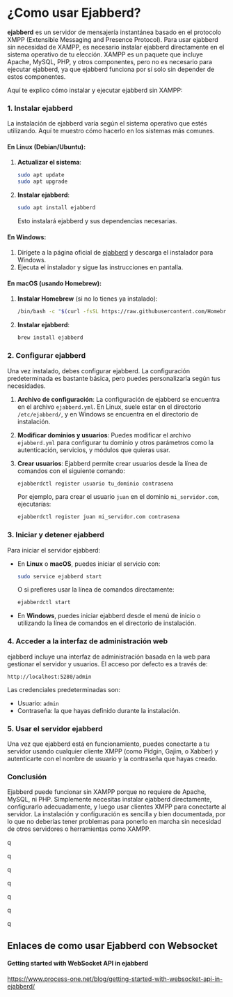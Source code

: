 # ¿Como usar Ejabberd?

**ejabberd** es un servidor de mensajería instantánea basado en el protocolo XMPP (Extensible Messaging and Presence Protocol). Para usar ejabberd sin necesidad de XAMPP, es necesario instalar ejabberd directamente en el sistema operativo de tu elección. XAMPP es un paquete que incluye Apache, MySQL, PHP, y otros componentes, pero no es necesario para ejecutar ejabberd, ya que ejabberd funciona por sí solo sin depender de estos componentes.

Aquí te explico cómo instalar y ejecutar ejabberd sin XAMPP:

### 1. **Instalar ejabberd**

La instalación de ejabberd varía según el sistema operativo que estés utilizando. Aquí te muestro cómo hacerlo en los sistemas más comunes.

#### En **Linux** (Debian/Ubuntu):
1. **Actualizar el sistema**:
   ```bash
   sudo apt update
   sudo apt upgrade
   ```

2. **Instalar ejabberd**:
   ```bash
   sudo apt install ejabberd
   ```

   Esto instalará ejabberd y sus dependencias necesarias.

#### En **Windows**:
1. Dirígete a la página oficial de [ejabberd](https://www.ejabberd.im/downloads) y descarga el instalador para Windows.
2. Ejecuta el instalador y sigue las instrucciones en pantalla.

#### En **macOS** (usando Homebrew):
1. **Instalar Homebrew** (si no lo tienes ya instalado):
   ```bash
   /bin/bash -c "$(curl -fsSL https://raw.githubusercontent.com/Homebrew/install/HEAD/install.sh)"
   ```

2. **Instalar ejabberd**:
   ```bash
   brew install ejabberd
   ```

### 2. **Configurar ejabberd**

Una vez instalado, debes configurar ejabberd. La configuración predeterminada es bastante básica, pero puedes personalizarla según tus necesidades.

1. **Archivo de configuración**:
   La configuración de ejabberd se encuentra en el archivo `ejabberd.yml`. En Linux, suele estar en el directorio `/etc/ejabberd/`, y en Windows se encuentra en el directorio de instalación.

2. **Modificar dominios y usuarios**:
   Puedes modificar el archivo `ejabberd.yml` para configurar tu dominio y otros parámetros como la autenticación, servicios, y módulos que quieras usar.

3. **Crear usuarios**:
   Ejabberd permite crear usuarios desde la línea de comandos con el siguiente comando:
   ```bash
   ejabberdctl register usuario tu_dominio contrasena
   ```

   Por ejemplo, para crear el usuario `juan` en el dominio `mi_servidor.com`, ejecutarías:
   ```bash
   ejabberdctl register juan mi_servidor.com contrasena
   ```

### 3. **Iniciar y detener ejabberd**

Para iniciar el servidor ejabberd:

- En **Linux** o **macOS**, puedes iniciar el servicio con:
  ```bash
  sudo service ejabberd start
  ```

  O si prefieres usar la línea de comandos directamente:
  ```bash
  ejabberdctl start
  ```

- En **Windows**, puedes iniciar ejabberd desde el menú de inicio o utilizando la línea de comandos en el directorio de instalación.

### 4. **Acceder a la interfaz de administración web**

ejabberd incluye una interfaz de administración basada en la web para gestionar el servidor y usuarios. El acceso por defecto es a través de:

```
http://localhost:5280/admin
```

Las credenciales predeterminadas son:
- Usuario: `admin`
- Contraseña: la que hayas definido durante la instalación.

### 5. **Usar el servidor ejabberd**

Una vez que ejabberd está en funcionamiento, puedes conectarte a tu servidor usando cualquier cliente XMPP (como Pidgin, Gajim, o Xabber) y autenticarte con el nombre de usuario y la contraseña que hayas creado.

### Conclusión

Ejabberd puede funcionar sin XAMPP porque no requiere de Apache, MySQL, ni PHP. Simplemente necesitas instalar ejabberd directamente, configurarlo adecuadamente, y luego usar clientes XMPP para conectarte al servidor. La instalación y configuración es sencilla y bien documentada, por lo que no deberías tener problemas para ponerlo en marcha sin necesidad de otros servidores o herramientas como XAMPP.

q

q

q

q

q

q

q


## Enlaces de como usar Ejabberd con Websocket

#### Getting started with WebSocket API in ejabberd

https://www.process-one.net/blog/getting-started-with-websocket-api-in-ejabberd/

